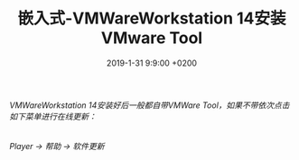 ﻿---
layout: post
title:  "嵌入式-VMWareWorkstation 14安装VMware Tool"
date:   2019-1-31 9:9:00 +0200
categories: 嵌入式
---

###### VMWareWorkstation 14安装好后一般都自带VMWare Tool，如果不带依次点击如下菜单进行在线更新：  
###### Player -> 帮助 -> 软件更新  
